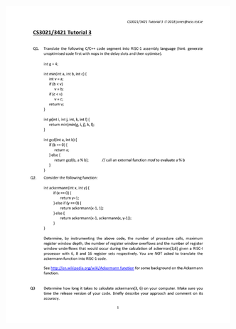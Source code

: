 <img src="https://github.com/adamlkl/Computer-Architecture-II/blob/master/Assignment3/Assignment3Documentation/Tutorial3.pdf">
